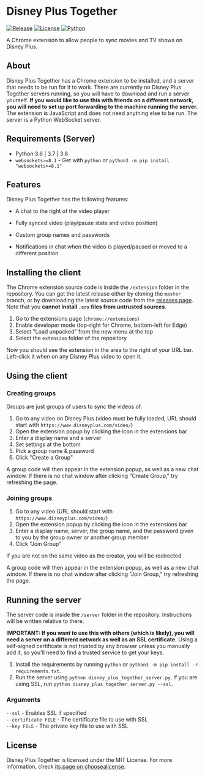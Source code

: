 # Disney Plus Together
<!-- Shields.io Badges -->
[![Release](https://img.shields.io/github/v/release/MysteryBlokHed/DisneyPlusTogether?style=flat-square)](https://github.com/MysteryBlokHed/DisneyPlusTogether/releases)
[![License](https://img.shields.io/github/license/MysteryBlokHed/DisneyPlusTogether?style=flat-square)](https://github.com/MysteryBlokHed/DisneyPlusTogether/blob/master/LICENSE)
[![Python](https://img.shields.io/badge/python-3.6%20%7C%203.7%20%7C%203.8-blue?style=flat-square)](https://www.python.org/downloads/)
<!-- End of Badges -->
A Chrome extension to allow people to sync movies and TV shows on Disney Plus.

## About
Disney Plus Together has a Chrome extension to be installed, and a server that needs to be run for it to work. There are currently no Disney Plus Together servers running, so you will have to download and run a server yourself. **If you would like to use this with friends on a different network, you will need to set up port forwarding to the machine running the server.**  
The extension is JavaScript and does not need anything else to be run. The server is a Python WebSocket server.

## Requirements (Server)
- Python 3.6 | 3.7 | 3.8
- `websockets>=8.1` - Get with `python` or `python3 -m pip install "websockets>=8.1"`

## Features
Disney Plus Together has the following features:

- A chat to the right of the video player

- Fully synced video (play/pause state and video position)

- Custom group names and passwords

- Notifications in chat when the video is played/paused or moved to a different position

## Installing the client
The Chrome extension source code is inside the `/extension` folder in the repository. You can get the latest release either by cloning the `master` branch, or by downloading the latest source code from the [releases page](https://github.com/MysteryBlokHed/DisneyPlusTogether/releases). Note that you **cannot install `.crx` files from untrusted sources**.

1. Go to the extensions page (`chrome://extensions`)
2. Enable developer mode (top-right for Chrome, bottom-left for Edge)
3. Select "Load unpacked" from the new menu at the top
4. Select the `extension` folder of the repository

Now you should see the extension in the area to the right of your URL bar. Left-click it when on any Disney Plus video to open it.

## Using the client
### Creating groups
Groups are just groups of users to sync the videos of.

1. Go to any video on Disney Plus (video must be fully loaded, URL should start with `https://www.disneyplus.com/video/`)
2. Open the extension popup by clicking the icon in the extensions bar
3. Enter a display name and a server
4. Set settings at the bottom
5. Pick a group name & password
6. Click "Create a Group"

A group code will then appear in the extension popup, as well as a new chat window. If there is no chat window after clicking "Create Group," try refreshing the page.

### Joining groups
1. Go to any video (URL should start with `https://www.disneyplus.com/video/`)
2. Open the extension popup by clicking the icon in the extensions bar
3. Enter a display name, server, the group name, and the password given to you by the group owner or another group member
4. Click "Join Group"

If you are not on the same video as the creator, you will be redirected.

A group code will then appear in the extension popup, as well as a new chat window. If there is no chat window after clicking "Join Group," try refreshing the page.

## Running the server
The server code is inside the `/server` folder in the repository. Instructions will be written relative to there.

**IMPORTANT: If you want to use this with others (which is likely), you will need a server on a different network as well as an SSL certificate.** Using a self-signed certificate is not trusted by any browser unless you manually add it, so you'll need to find a trusted service to get your keys.

1. Install the requirements by running `python` or `python3 -m pip install -r requirements.txt`.
2. Run the server using `python disney_plus_together_server.py`. If you are using SSL, run `python disney_plus_together_server.py --ssl`.

### Arguments
`--ssl` - Enables SSL if specified  
`--certificate FILE` - The certificate file to use with SSL  
`--key FILE` - The private key file to use with SSL

## License
Disney Plus Together is licensed under the MIT License. For more information, check [its page on choosealicense](https://choosealicense.com/licenses/mit/).
